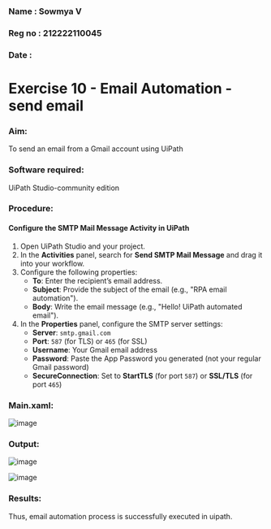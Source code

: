 ### Name : Sowmya V
### Reg no : 212222110045
### Date : 
# Exercise 10 - Email Automation - send email

### Aim:
To send an email from a Gmail account using UiPath

### Software required:
UiPath Studio-community edition

### Procedure:


#### Configure the SMTP Mail Message Activity in UiPath
1. Open UiPath Studio and your project.
2. In the **Activities** panel, search for **Send SMTP Mail Message** and drag it into your workflow.
3. Configure the following properties:
   - **To**: Enter the recipient’s email address.
   - **Subject**: Provide the subject of the email (e.g., "RPA email automation").
   - **Body**: Write the email message (e.g., "Hello! UiPath automated email").
4. In the **Properties** panel, configure the SMTP server settings:
   - **Server**: `smtp.gmail.com`
   - **Port**: `587` (for TLS) or `465` (for SSL)
   - **Username**: Your Gmail email address
   - **Password**: Paste the App Password you generated (not your regular Gmail password)
   - **SecureConnection**: Set to **StartTLS** (for port `587`) or **SSL/TLS** (for port `465`)


### Main.xaml:

![image](https://github.com/user-attachments/assets/6f576418-4bf2-4a1c-8855-1a4de40684eb)


### Output:

![image](https://github.com/user-attachments/assets/7e7d8575-05d7-4ed3-828c-4e0b159feb4c)

![image](https://github.com/user-attachments/assets/184b64fd-4f80-40d1-a69c-4844b87f2fc6)


### Results:
Thus, email automation process is successfully executed in uipath.


